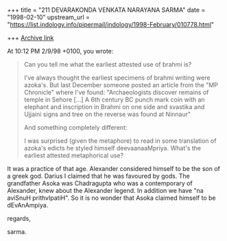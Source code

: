 +++
title = "211 DEVARAKONDA VENKATA NARAYANA SARMA"
date = "1998-02-10"
upstream_url = "https://list.indology.info/pipermail/indology/1998-February/010778.html"

+++
[Archive link](https://list.indology.info/pipermail/indology/1998-February/010778.html)

At 10:12 PM 2/9/98 +0100, you wrote:
>Can you tell me what the earliest attested use of brahmi is?
>
>I've always thought the earliest specimens of brahmi writing
>were azoka's. But last December someone posted an article from the
>"MP Chronicle" where I've found: "Archaeologists discover remains
>of temple in Sehore [...] A 6th century BC punch mark coin with an
>elephant and inscription in Brahmi on one side and svastika and Ujjaini
>signs and tree on the reverse was found at Ninnaur"
>
>
>
>
>And something completely different:
>
>I was surprised (given the metaphore) to read in some translation
>of azoka's edicts he styled himself deevaanaaMpriya. What's the earliest
>attested metaphorical use?
>
>

It was a practice of that age. Alexander considered himself to be the
son of a greek god. Darius I claimed that he was favoured by gods.
The grandfather Asoka was Chadragupta who was a contemporary of
Alexander, knew about the Alexander legend. In addition we have
"na aviSnuH prithvIpatiH". So it is no wonder that Asoka claimed
himself to be dEvAnAmpiya.

regards,

sarma.



